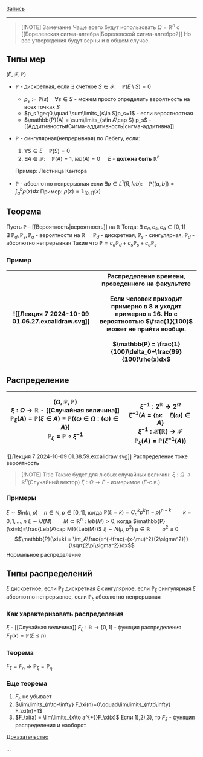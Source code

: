 
[Запись](https://www.youtube.com/watch?v=DhkjdL-rIqo)

----


> [!NOTE] Замечание
> Чаще всего будут использовать $\Omega = \mathbb{R}^n$ c [[Борелевская сигма-алгебра|Борелевской сигма-алгеброй]] 
> Но все утверждения будут верны и в общем случае.
## Типы мер
$(E, \mathcal{F}, \mathbb{P})$ 
- $\mathbb{P}$ - дискретная, если $\exists$ счетное $S \in \mathcal{F} :\quad \mathbb{P}(E\setminus S) = 0$

	- $p_s := \mathbb{P}({s})\quad\forall s\in S$ - можем просто определить вероятность на всех точках $S$
	- $p_s \geq0,\quad \sum\limits_{s\in S}p_s=1$ - если вероятностная
	- $\mathbb{P}(A) = \sum\limits_{s\in A\cap S}  p_s$ - [[Аддитивность#Сигма-аддитивность|сигма-аддитивна]]
- $\mathbb{P}$ - сингулярная(непрерывная) по Лебегу, если:
	1) $\forall S\in E\quad\mathbb{P}({S})=0\:$
	2) $\exists A \in \mathcal{F}:\quad \mathbb{P}(A)=1,\: leb(A)=0\quad$  $E$ - **должна быть** $\mathbb{R}^n$
	
	Пример: Лестница Кантора
- $\mathbb{P}$ - абсолютно непрерывная если $\exists \rho \in L^1(R,leb):\quad \mathbb{P}((a,b])=\int_{a}^b \rho(x)dx$
	Пример: $\rho(x)=\mathbb{1}_{[0,1]}(x)$

## Теорема
Пусть $\mathbb{P}$ - [[Вероятность|вероятность]] на $\mathbb{R}$
Тогда:
$\exists\: c_d,c_s,c_a \in [0,1]$
$\exists\: \mathbb{P}_d,\mathbb{P}_s,\mathbb{P}_a$ - вероятности на $\mathbb{R}\quad$ $\mathbb{P}_d$ - дискретная, $\mathbb{P}_s$ - сингулярная, $\mathbb{P}_d$ - абсолютно непрерывная
Такие что $\mathbb{P} = c_d\mathbb{P}_d +c_s\mathbb{P}_s+c_a\mathbb{P}_s$

### Пример

| ![[Лекция 7 2024-10-09 01.06.27.excalidraw.svg]] | Распределение времени,<br>проведенного на факультете<br><br>Если человек приходит примерно в 8 и уходит примерно в 16. Но с вероятностью $\frac{1}{100}$ может не прийти вообще.<br><br>$\mathbb{P} = \frac{1}{100}\delta_0+\frac{99}{100}\rho(x)dx$ |
| ------------------------------------------------ | ---------------------------------------------------------------------------------------------------------------------------------------------------------------------------------------------------------------------------------------------------- |

## Распределение

| $(\Omega, \mathcal{F}, \mathbb{P})$<br>$\xi: \Omega \to \mathbb{R}$ - [[Случайная величина]]<br>$\mathbb{P}_\xi(A)=\mathbb{P}(\xi\in A)\equiv\mathbb{P}(\{\omega\in\Omega:(\omega)\in A\})$<br>$\mathbb{P}_\xi=\mathbb{P}\circ\xi^{-1}$<br> | <br>$\xi^{-1}:2^\mathbb{R}\to2^\Omega$<br>$\xi^{-1}(A=\{\omega:\quad\xi(\omega)\in A\}$<br>$\xi^{-1}:\mathcal{B}(\mathbb{R})\to\mathcal{F}$<br>$\mathbb{P}_\xi(A)=\mathbb{P}(\xi^{-1}(A))$ |
| ------------------------------------------------------------------------------------------------------------------------------------------------------------------------------------------------------------------------------------------- | ------------------------------------------------------------------------------------------------------------------------------------------------------------------------------------------ |

![[Лекция 7 2024-10-09 01.38.59.excalidraw.svg]]
Распределение тоже вероятность

> [!NOTE] Title
> Также будет для любых случайных величин:
> $\xi: \Omega\to\mathbb{R}^n$(Случайный вектор)
> $\xi: \Omega\to E$ - измеримое ($E$-с.в.)

### Примеры
$\xi\sim Bin(n,p)\quad n\in\mathbb{N},p\in[0,1]$, когда $\mathbb{P}(\xi=k)=C_n^kp^k(1-p)^{n-k}\qquad k=0,1,\dots,n$
$\xi\sim U(M)\qquad M\subset\mathbb{R}^n:leb(M)>0$, когда $\mathbb{P}(\xi=k)=\frac{Leb(A\cap M)}{Leb(M)}$
$\xi\sim N(\mu,\sigma^2)$
	$\mu \in \mathbb{R}\qquad\sigma^2\geq0$
	$$\mathbb{P}(\xi=k) = \int_A\frac{e^{-\frac{-(x-\mu)^2}{2\sigma^2}}}{\sqrt{2\pi\sigma^2}}dx$$
	Нормальное распределение


## Типы распределений
$\xi$ дискретное, если $\mathbb{P}_\xi$ дискретная
$\xi$ сингулярное, если $\mathbb{P}_\xi$ сингулярная
$\xi$ абсолютно непрерывное, если $\mathbb{P}_\xi$ абсолютно непрерывная

### Как характеризовать распределения

$\xi$ - [[Случайная величина]]
$F_\xi:\mathbb{R}\to[0,1]$ - функция распределения
$F_\xi(x)=\mathbb{P}(\xi\leq n)$
### Теорема
$F_\xi=F_\eta\Rightarrow\mathbb{P}_\xi=\mathbb{P}_\eta$


### Еще теорема
1) $F_\xi$ не убывает
2) $\lim\limits_{n\to-\infty} F_\xi(n)=0\qquad\lim\limits_{n\to\infty} F_\xi(n)=1$
3) $F_\xi(a) = \lim\limits_{x\to a^{+}}F_\xi(x)$
Если 1),2),3), то $F_\xi$ - функция распределения и наоборот

[Доказательство](https://youtu.be/DhkjdL-rIqo?si=T11IGinsaQF0pZGz&t=3565)

...